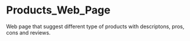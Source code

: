 # Products_Web_Page
Web page that suggest different type of products with descriptons, pros, cons and reviews.
